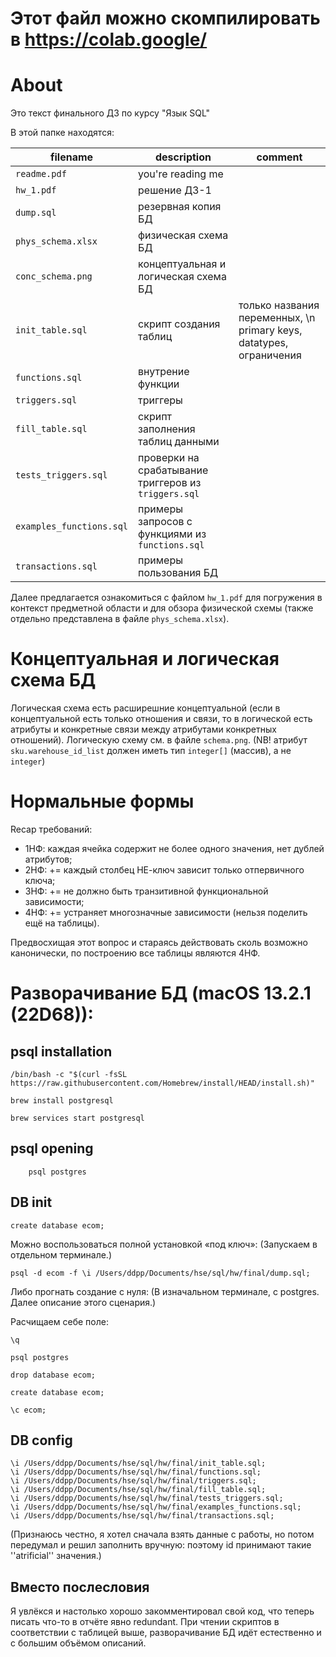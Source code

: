 # Этот файл можно скомпилировать в https://colab.google/

# About

Это текст финального ДЗ по курсу "Язык SQL"

В этой папке находятся:

|filename|description|comment|
|----|----|----|
|`readme.pdf`|you're reading me||
|`hw_1.pdf`|решение ДЗ-1||
|`dump.sql`|резервная копия БД||
|`phys_schema.xlsx`|физическая схема БД||
|`conc_schema.png`|концептуальная и логическая схема БД||
|`init_table.sql`|скрипт создания таблиц|только названия переменных, \n primary keys, datatypes, ограничения|
|`functions.sql`|внутрение функции||
|`triggers.sql`|триггеры||
|`fill_table.sql`|скрипт заполнения таблиц данными||
|`tests_triggers.sql`|проверки на срабатывание триггеров из `triggers.sql`||
|`examples_functions.sql`|примеры запросов с функциями из `functions.sql`||
|`transactions.sql`|примеры пользования БД||

Далее предлагается ознакомиться с файлом `hw_1.pdf` для погружения в контекст предметной области и для обзора физической схемы (также отдельно представлена в файле `phys_schema.xlsx`).
 
# Концептуальная и логическая схема БД

Логическая схема есть расширешние концептуальной (если в концептуальной есть только отношения и связи, то в логической есть атрибуты и конкретные связи между атрибутами конкретных отношений). 
Логическую схему см. в файле `schema.png`. 
(NB! атрибут `sku.warehouse_id_list` должен иметь тип `integer[]` (массив), а не `integer`)

# Нормальные формы

Recap требований:
* 1НФ: каждая ячейка содержит не более одного значения, нет дублей атрибутов;
* 2НФ: += каждый столбец НЕ-ключ зависит только отпервичного ключа;
* 3НФ: += не должно быть транзитивной функциональной зависимости;
* 4НФ: += устраняет многозначные зависимости (нельзя поделить ещё на таблицы).

Предвосхищая этот вопрос и стараясь действовать сколь возможно канонически, по построению все таблицы являются 4НФ. 

# Разворачивание БД (macOS 13.2.1 (22D68)): 

## psql installation
```
/bin/bash -c "$(curl -fsSL https://raw.githubusercontent.com/Homebrew/install/HEAD/install.sh)"
```
```
brew install postgresql
```
```
brew services start postgresql
```

## psql opening
```
    psql postgres
```

## DB init
```
create database ecom;
```

Можно воспользоваться полной установкой «под ключ»:
(Запускаем в отдельном терминале.)

```
psql -d ecom -f \i /Users/ddpp/Documents/hse/sql/hw/final/dump.sql;
```
Либо прогнать создание с нуля: 
(В изначальном терминале, с postgres. Далее описание этого сценария.)

Расчищаем себе поле:
```
\q
```
```
psql postgres
```
```
drop database ecom;
```
```
create database ecom;
```
```
\c ecom;
``` 

## DB config

```
\i /Users/ddpp/Documents/hse/sql/hw/final/init_table.sql;
\i /Users/ddpp/Documents/hse/sql/hw/final/functions.sql;
\i /Users/ddpp/Documents/hse/sql/hw/final/triggers.sql;
\i /Users/ddpp/Documents/hse/sql/hw/final/fill_table.sql;
\i /Users/ddpp/Documents/hse/sql/hw/final/tests_triggers.sql;
\i /Users/ddpp/Documents/hse/sql/hw/final/examples_functions.sql;
\i /Users/ddpp/Documents/hse/sql/hw/final/transactions.sql;
```

(Признаюсь честно, я хотел сначала взять данные с работы, но потом передумал и решил заполнить вручную: поэтому id принимают такие ''atrificial'' значения.)

## Вместо послесловия

Я увлёкся и настолько хорошо закомментировал свой код, что теперь писать что-то в отчёте явно redundant. 
При чтении скриптов в соответствии с таблицей выше, разворачивание БД идёт естественно и с большим объёмом описаний.
